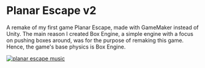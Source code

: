 # Planar Escape v2
 A remake of my first game Planar Escape, made with GameMaker instead of Unity. The main reason I created Box Engine, a simple engine with a focus on pushing boxes around, was for the purpose of remaking this game. Hence, the game's base physics is Box Engine. 

 [![planar escape music](https://img.youtube.com/vi/WhGTwYRDdBM/0.jpg)](https://www.youtube.com/watch?v=WhGTwYRDdBM)
